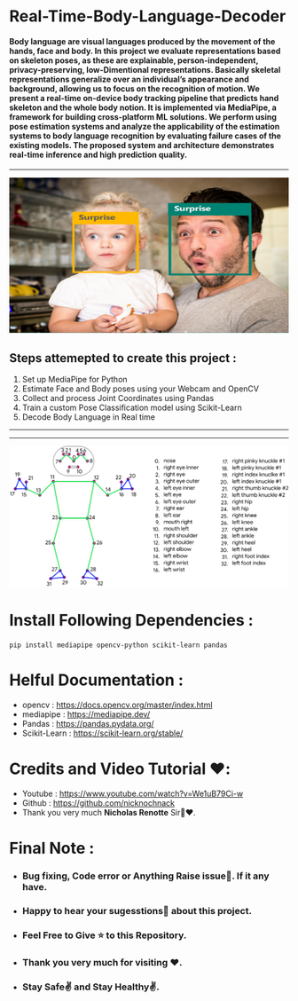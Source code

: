 # Real-Time-Body-Language-Decoder


#### Body language are visual languages produced by the movement of the hands, face and body. In this project we evaluate representations based on skeleton poses, as these are explainable, person-independent, privacy-preserving, low-Dimentional representations. Basically skeletal representations generalize over an individual’s appearance and background, allowing us to focus on the recognition of motion. We present a real-time on-device body tracking pipeline that predicts hand skeleton and the whole body notion. It is implemented via MediaPipe, a framework for building cross-platform ML solutions. We perform using pose estimation systems and analyze the applicability of the estimation systems to body language recognition by evaluating failure cases of the existing models. The proposed system and architecture demonstrates real-time inference and high prediction quality.

__________________

<a href="url"><img src="images/emotion_father_daughter.png"  height="280" width="550" ></a>

## Steps attemepted to create this project :
1. Set up MediaPipe for Python
2. Estimate Face and Body poses using your Webcam and OpenCV
3. Collect and process Joint Coordinates using Pandas
4. Train a custom Pose Classification model using Scikit-Learn
5. Decode Body Language in Real time
________________________________

--------------------------------------------------------------------------------


![](images/body_cordinates.jpg)


# Install Following Dependencies :
```
pip install mediapipe opencv-python scikit-learn pandas
```

# Helful Documentation :
* opencv : https://docs.opencv.org/master/index.html
* mediapipe : https://mediapipe.dev/
* Pandas : https://pandas.pydata.org/
* Scikit-Learn : https://scikit-learn.org/stable/




#  Credits and Video Tutorial ❤️:
* Youtube : https://www.youtube.com/watch?v=We1uB79Ci-w
* Github : https://github.com/nicknochnack
* Thank you very much **Nicholas Renotte** Sir🤝❤️.



# Final Note :
* <h3> Bug fixing, Code error or Anything Raise issue🤚. If it any have.</h3>
* <h3> Happy to hear your sugesstions🤝 about this project.</h3>
* <h3> Feel Free to Give ⭐ to this Repository.</h3>
* <h3> Thank you very much for visiting ❤️.</h3>
* <h3> Stay Safe✌️ and Stay Healthy✌️.</h3>
